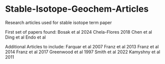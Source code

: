 # Stable-Isotope-Geochem-Articles
Research articles used for stable isotope term paper

First set of papers found: 
  Bosak et al 2024
  Chela-Flores 2018
  Chen et al 
  Ding et al
  Endo et al 

Additional Articles to include: 
  Farquar et al 2007
  Franz et al 2013
  Franz et al 2014
  Franz et al 2017
  Greenwood et al 1997
  Smith et al 2022 
  Kamyshny et al 2011
